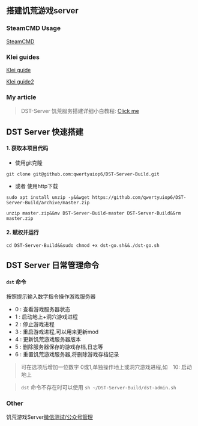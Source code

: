 ## 搭建饥荒游戏server

### SteamCMD Usage

[SteamCMD](https://developer.valvesoftware.com/wiki/SteamCMD)

### Klei guides

[Klei guide](http://dont-starve-game.wikia.com/wiki/Guides/Don%E2%80%99t_Starve_Together_Dedicated_Servers)

[Klei guide2](http://steamcommunity.com/sharedfiles/filedetails/?id=590565473)

### My article

> DST-Server 饥荒服务搭建详细小白教程:
> [Click me](https://wtfk.world/2017/11/02/my-first-article/)

## DST Server 快速搭建

#### 1. 获取本项目代码
- 使用git克隆

```shell
git clone git@github.com:qwertyuiop6/DST-Server-Build.git
```

- 或者 使用http下载
```shell
sudo apt install unzip -y&&wget https://github.com/qwertyuiop6/DST-Server-Build/archive/master.zip

unzip master.zip&&mv DST-Server-Build-master DST-Server-Build&&rm master.zip
```
#### 2. 赋权并运行
```shell
cd DST-Server-Build&&sudo chmod +x dst-go.sh&&./dst-go.sh
```

## DST Server 日常管理命令 

#### `dst` 命令
  按照提示输入数字指令操作游戏服务器
- 0 : 查看游戏服务器状态
- 1 : 启动地上+洞穴游戏进程
- 2 : 停止游戏进程
- 3 : 重启游戏进程,可以用来更新mod
- 4 : 更新饥荒游戏服务器版本
- 5 : 删除服务器保存的游戏存档,日志等
- 6 : 重置饥荒游戏服务器,将删除游戏存档记录

> 可在选项后增加一位数字 0或1,单独操作地上或洞穴游戏进程,如　10: 启动地上

> `dst` 命令不存在时可以使用 `sh ~/DST-Server-Build/dst-admin.sh`

### Other

饥荒游戏Server[微信测试/公众号管理](https://github.com/qwertyuiop6/wx-dst-admin)